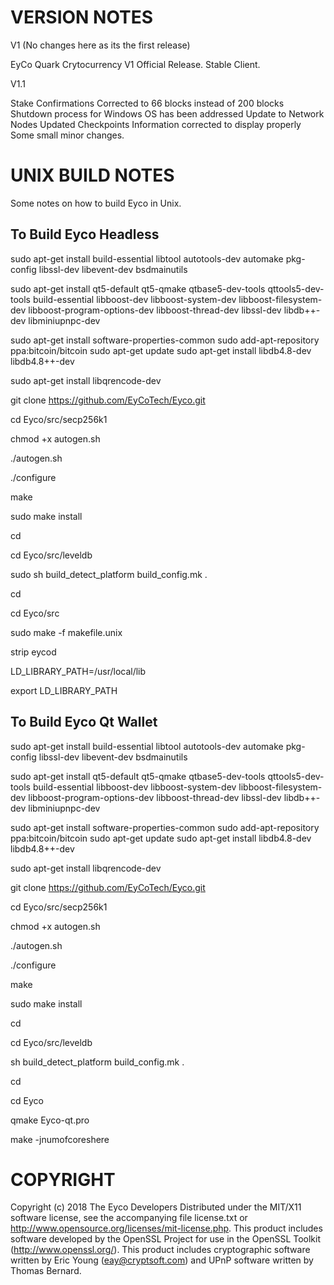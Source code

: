 VERSION NOTES
==============


V1 (No changes here as its the first release)

EyCo Quark Crytocurrency V1 Official Release.
Stable Client.



V1.1

Stake Confirmations Corrected to 66 blocks instead of 200 blocks
Shutdown process for Windows OS has been addressed
Update to Network Nodes
Updated Checkpoints
Information corrected to display properly
Some small minor changes.




UNIX BUILD NOTES
=================
Some notes on how to build Eyco in Unix.

To Build Eyco Headless 
-----------------

sudo apt-get install build-essential libtool autotools-dev automake pkg-config libssl-dev libevent-dev bsdmainutils

sudo apt-get install qt5-default qt5-qmake qtbase5-dev-tools qttools5-dev-tools build-essential libboost-dev libboost-system-dev libboost-filesystem-dev libboost-program-options-dev libboost-thread-dev libssl-dev libdb++-dev libminiupnpc-dev 

sudo apt-get install software-properties-common	
sudo add-apt-repository ppa:bitcoin/bitcoin	
sudo apt-get update	
sudo apt-get install libdb4.8-dev libdb4.8++-dev

sudo apt-get install libqrencode-dev

git clone https://github.com/EyCoTech/Eyco.git

cd Eyco/src/secp256k1

chmod +x autogen.sh

./autogen.sh

./configure

make

sudo make install

cd

cd Eyco/src/leveldb

sudo sh build_detect_platform build_config.mk .

cd

cd Eyco/src

sudo make -f makefile.unix

strip eycod

LD_LIBRARY_PATH=/usr/local/lib

export LD_LIBRARY_PATH


To Build Eyco Qt Wallet
------------------

sudo apt-get install build-essential libtool autotools-dev automake pkg-config libssl-dev libevent-dev bsdmainutils

sudo apt-get install qt5-default qt5-qmake qtbase5-dev-tools qttools5-dev-tools build-essential libboost-dev libboost-system-dev libboost-filesystem-dev libboost-program-options-dev libboost-thread-dev libssl-dev libdb++-dev libminiupnpc-dev 

sudo apt-get install software-properties-common	
sudo add-apt-repository ppa:bitcoin/bitcoin	
sudo apt-get update 
sudo apt-get install libdb4.8-dev libdb4.8++-dev

sudo apt-get install libqrencode-dev

git clone https://github.com/EyCoTech/Eyco.git

cd Eyco/src/secp256k1

chmod +x autogen.sh

./autogen.sh

./configure

make 

sudo make install

cd

cd Eyco/src/leveldb

sh build_detect_platform build_config.mk .

cd

cd Eyco

qmake Eyco-qt.pro

make -jnumofcoreshere


COPYRIGHT
==========

Copyright (c) 2018 The Eyco Developers
Distributed under the MIT/X11 software license, see the accompanying
file license.txt or http://www.opensource.org/licenses/mit-license.php.
This product includes software developed by the OpenSSL Project for use in
the OpenSSL Toolkit (http://www.openssl.org/).  This product includes
cryptographic software written by Eric Young (eay@cryptsoft.com) and UPnP
software written by Thomas Bernard.